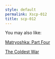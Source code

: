 ```yaml
---
style: default
permalink: Xscp-012
title: scp-012
---
```

You may also like:

[Matryoshka: Part Four](http://scp-wiki.net/matryoshka-four)

[The Coldest War](http://scp-wiki.net/the-coldest-war-hub)
